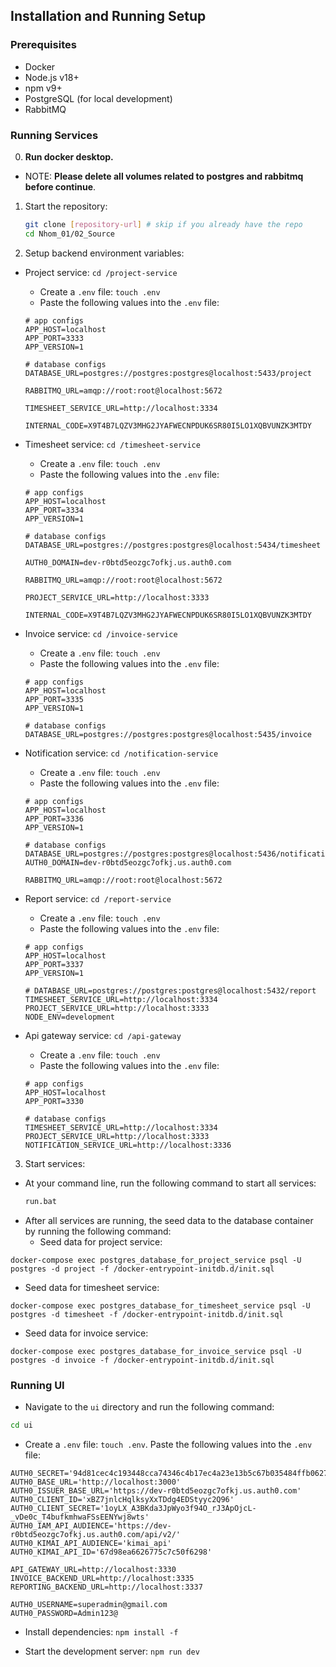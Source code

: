 ## Installation and Running Setup

### Prerequisites

- Docker
- Node.js v18+
- npm v9+
- PostgreSQL (for local development)
- RabbitMQ

### Running Services

0. **Run docker desktop.**

- NOTE: **Please delete all volumes related to postgres and rabbitmq before continue**.

1. Start the repository:

   ```bash
   git clone [repository-url] # skip if you already have the repo
   cd Nhom_01/02_Source
   ```

2. Setup backend environment variables:

- Project service: `cd /project-service`

  - Create a `.env` file: `touch .env`
  - Paste the following values into the `.env` file:

  ```env
  # app configs
  APP_HOST=localhost
  APP_PORT=3333
  APP_VERSION=1

  # database configs
  DATABASE_URL=postgres://postgres:postgres@localhost:5433/project

  RABBITMQ_URL=amqp://root:root@localhost:5672

  TIMESHEET_SERVICE_URL=http://localhost:3334

  INTERNAL_CODE=X9T4B7LQZV3MHG2JYAFWECNPDUK6SR80I5LO1XQBVUNZK3MTDY
  ```

- Timesheet service: `cd /timesheet-service`

  - Create a `.env` file: `touch .env`
  - Paste the following values into the `.env` file:

  ```.env
  # app configs
  APP_HOST=localhost
  APP_PORT=3334
  APP_VERSION=1

  # database configs
  DATABASE_URL=postgres://postgres:postgres@localhost:5434/timesheet

  AUTH0_DOMAIN=dev-r0btd5eozgc7ofkj.us.auth0.com

  RABBITMQ_URL=amqp://root:root@localhost:5672

  PROJECT_SERVICE_URL=http://localhost:3333

  INTERNAL_CODE=X9T4B7LQZV3MHG2JYAFWECNPDUK6SR80I5LO1XQBVUNZK3MTDY
  ```

- Invoice service: `cd /invoice-service`

  - Create a `.env` file: `touch .env`
  - Paste the following values into the `.env` file:

  ```.env
  # app configs
  APP_HOST=localhost
  APP_PORT=3335
  APP_VERSION=1

  # database configs
  DATABASE_URL=postgres://postgres:postgres@localhost:5435/invoice
  ```

- Notification service: `cd /notification-service`

  - Create a `.env` file: `touch .env`
  - Paste the following values into the `.env` file:

  ```.env
  # app configs
  APP_HOST=localhost
  APP_PORT=3336
  APP_VERSION=1

  # database configs
  DATABASE_URL=postgres://postgres:postgres@localhost:5436/notification
  AUTH0_DOMAIN=dev-r0btd5eozgc7ofkj.us.auth0.com

  RABBITMQ_URL=amqp://root:root@localhost:5672
  ```

- Report service: `cd /report-service`

  - Create a `.env` file: `touch .env`
  - Paste the following values into the `.env` file:

  ```.env
  # app configs
  APP_HOST=localhost
  APP_PORT=3337
  APP_VERSION=1

  # DATABASE_URL=postgres://postgres:postgres@localhost:5432/report
  TIMESHEET_SERVICE_URL=http://localhost:3334
  PROJECT_SERVICE_URL=http://localhost:3333
  NODE_ENV=development
  ```

- Api gateway service: `cd /api-gateway`

  - Create a `.env` file: `touch .env`
  - Paste the following values into the `.env` file:

  ```.env
  # app configs
  APP_HOST=localhost
  APP_PORT=3330

  # database configs
  TIMESHEET_SERVICE_URL=http://localhost:3334
  PROJECT_SERVICE_URL=http://localhost:3333
  NOTIFICATION_SERVICE_URL=http://localhost:3336
  ```

3. Start services:

- At your command line, run the following command to start all services:
  ```cmd
  run.bat
  ```
- After all services are running, the seed data to the database container by running the following command:
  - Seed data for project service:

```
docker-compose exec postgres_database_for_project_service psql -U postgres -d project -f /docker-entrypoint-initdb.d/init.sql
```

- Seed data for timesheet service:

```
docker-compose exec postgres_database_for_timesheet_service psql -U postgres -d timesheet -f /docker-entrypoint-initdb.d/init.sql
```

- Seed data for invoice service:

```
docker-compose exec postgres_database_for_invoice_service psql -U postgres -d invoice -f /docker-entrypoint-initdb.d/init.sql
```

### Running UI

- Navigate to the `ui` directory and run the following command:

```cmd
cd ui
```

- Create a `.env` file: `touch .env`. Paste the following values into the `.env` file:

```env
AUTH0_SECRET='94d81cec4c193448cca74346c4b17ec4a23e13b5c67b035484ffb062738707a3'
AUTH0_BASE_URL='http://localhost:3000'
AUTH0_ISSUER_BASE_URL='https://dev-r0btd5eozgc7ofkj.us.auth0.com'
AUTH0_CLIENT_ID='xBZ7jnlcHqlksyXxTDdg4EDStyyc2Q96'
AUTH0_CLIENT_SECRET='1oyLX_A3BKda3JpWyo3f94O_rJ3ApOjcL-_vDe0c_T4bufkmhwaFSsEENYwj8wts'
AUTH0_IAM_API_AUDIENCE='https://dev-r0btd5eozgc7ofkj.us.auth0.com/api/v2/'
AUTH0_KIMAI_API_AUDIENCE='kimai_api'
AUTH0_KIMAI_API_ID='67d98ea6626775c7c50f6298'

API_GATEWAY_URL=http://localhost:3330
INVOICE_BACKEND_URL=http://localhost:3335
REPORTING_BACKEND_URL=http://localhost:3337

AUTH0_USERNAME=superadmin@gmail.com
AUTH0_PASSWORD=Admin123@
```

- Install dependencies: `npm install -f`

- Start the development server: `npm run dev`
